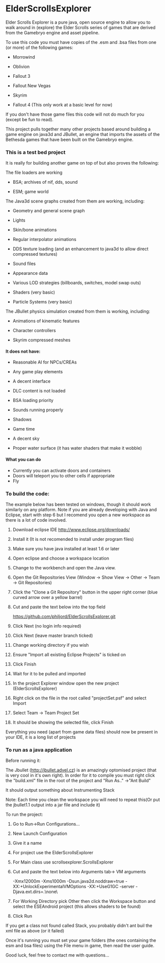 ElderScrollsExplorer
====

 

Elder Scrolls Explorer is a pure java, open source engine to allow you to walk around in (explore) the Elder Scrolls series of games that are derived from the Gamebryo engine and asset pipeline.  

 

To use this code you must have copies of the .esm and .bsa files from one (or more) of the following games:  

* Morrowind

* Oblivion  

* Fallout 3  

* Fallout New Vegas  

* Skyrim  

* Fallout 4 (This only work at a basic level for now) 



If you don't have those game files this code will not do much for you (except be fun to read).


This project pulls together many other projects based around building a game engine on java3d and JBullet, an engine that imports the assets of the Bethesda games that have been built on the Gamebryo engine.


### This is a test bed project

It is really for building another game on top of but also proves the following:


The file loaders are working

- BSA; archives of nif, dds, sound

- ESM; game world

The Java3d scene graphs created from them are working, including:

- Geometry and general scene graph

- Lights

- Skin/bone animations  

- Regular interpolator animations  

- DDS texture loading (and an enhancement to java3d to allow direct compressed textures)  

- Sound files  

- Appearance data  

- Various LOD strategies (billboards, switches, model swap outs)  

- Shaders (very basic)

- Particle Systems (very basic)

The JBullet physics simulation created from them is working, including:  

- Animations of kinematic features  

- Character controllers  

- Skyrim compressed meshes  

 

#### It does not have:  

- Reasonable AI for NPCs/CREAs

- Any game play elements  

- A decent interface  

- DLC content is not loaded  

- BSA loading priority  

- Sounds running properly  

- Shadows  

- Game time  

- A decent sky  

- Proper water surface  (it has water shaders that make it wobble)


#### What you can do

- Currently you can activate doors and containers  
- Doors will teleport you to other cells if appropriate  
- Fly


### To build the code:  

The example below has been tested on windows, though it should work similarly on any platform.
Note if you are already developing with Java and Eclipse, start with step 6 but I recomend you open a new workspace as there is a lot of code involved.

1.  Download eclipse IDE http://www.eclipse.org/downloads/  
2.  Install it (It is not recomended to install under program files)  
3.  Make sure you have java installed at least 1.6 or later
4.  Open eclipse and choose a workspace location
5.  Change to the workbench and open the Java view.
6.  Open the Git Repositories View (Window -> Show View -> Other -> Team -> Git Repositories)
7.  Click the "Clone a Git Repository" button in the upper right corner (blue curved arrow over a yellow barrel)
8.  Cut and paste the text below into the top field

    https://github.com/philjord/ElderScrollsExplorer.git
    
9.  Click Next (no login info required)
10. Click Next (leave master branch ticked)
11. Change working directory if you wish 
12. Ensure "Import all existing Eclipse Projects" is ticked on
13. Click Finish
14. Wait for it to be pulled and imported
15. In the project Explorer window open the new project (ElderScrollsExplorer) 
16. Right click on the file in the root called "projectSet.psf" and select Import
17. Select Team -> Team Project Set
18. It should be showing the selected file, click Finish

Everything you need (apart from game data files) should now be present in your IDE, it is a long list of projects

### To run as a java application

Before running it:

The Jbullet (http://jbullet.advel.cz) is an amazingly optomised project (that is very cool in it's own right). In order for it to compile you must right click the "build.xml" file in the root of the project and "Run As.." ->"Ant Build"

It should output something about Instrumenting Stack

Note: Each time you clean the workspace you will need to repeat this(Or put the jbullet1.1 output into a jar file and include it)

To run the project:

1.  Go to Run->Run Configurations...

2.  New Launch Configuration

3.  Give it a name

4.  For project use the ElderScrollsExplorer

5.  For Main class use scrollsexplorer.ScrollsExplorer

6.  Cut and paste the text below into Arguments tab-> VM arguments

    -Xmx12000m -Xms1000m  -Dsun.java2d.noddraw=true    -XX:+UnlockExperimentalVMOptions -XX:+UseG1GC -server -Djava.ext.dirs=.\none\
    
7. For Working Directory pick Other then click the Workspace button and select the ESEAndroid project (this allows shaders to be found)    

8.  Click Run 


If you get a class not found called Stack, you probably didn't ant buil the xml file as above (or it failed)


Once it's running you must set your game folders (the ones containing the esm and bsa files) using the File menu in game, then read the user guide.

 

Good luck, feel free to contact me with questions...

 

 

 

 

 

 


 
